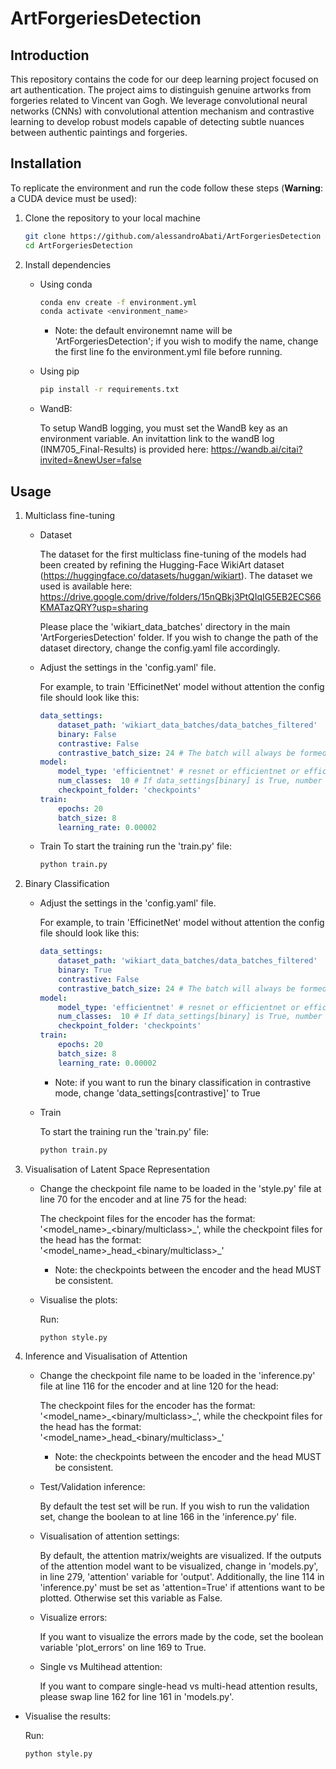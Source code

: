 # ArtForgeriesDetection

## Introduction
This repository contains the code for our deep learning project focused on art authentication. The project aims to distinguish genuine artworks from forgeries related to Vincent van Gogh. We leverage convolutional neural networks (CNNs) with convolutional attention mechanism and contrastive learning to develop robust models capable of detecting subtle nuances between authentic paintings and forgeries.

## Installation
To replicate the environment and run the code follow these steps (**Warning**: a CUDA device must be used):

1. Clone the repository to your local machine 

    ```bash
    git clone https://github.com/alessandroAbati/ArtForgeriesDetection
    cd ArtForgeriesDetection
    ```

2. Install dependencies

    - Using conda
        ```bash
        conda env create -f environment.yml
        conda activate <environment_name>
        ```
        * Note: the default environemnt name will be 'ArtForgeriesDetection'; if you wish to modify the name, change the first line fo the environment.yml file before running.

    - Using pip
        ```bash
        pip install -r requirements.txt
      
    - WandB:
   
         To setup WandB logging, you must set the WandB key as an environment variable. An invitattion link to the wandB log (INM705_Final-Results) is provided here: https://wandb.ai/citai?invited=&newUser=false

## Usage

1. Multiclass fine-tuning

    - Dataset

        The dataset for the first multiclass fine-tuning of the models had been created by refining the Hugging-Face WikiArt dataset (https://huggingface.co/datasets/huggan/wikiart). The dataset we used is available here:
        https://drive.google.com/drive/folders/15nQBkj3PtQIqIG5EB2ECS66KMATazQRY?usp=sharing

        Please place the 'wikiart_data_batches' directory in the main 'ArtForgeriesDetection' folder. If you wish to change the path of the dataset directory, change the config.yaml file accordingly.

    - Adjust the settings in the 'config.yaml' file. 

        For example, to train 'EfficinetNet' model without attention the config file should look like this:
        ```yaml
        data_settings:
            dataset_path: 'wikiart_data_batches/data_batches_filtered'
            binary: False
            contrastive: False
            contrastive_batch_size: 24 # The batch will always be formed by 1 anchor, 3 positives, (batch_size-4) negatives
        model:
            model_type: 'efficientnet' # resnet or efficientnet or efficientnetAttention
            num_classes:  10 # If data_settings[binary] is True, number of classes will be always 2
            checkpoint_folder: 'checkpoints'
        train:
            epochs: 20
            batch_size: 8
            learning_rate: 0.00002
        ```

    - Train
        To start the training run the 'train.py' file:
        ```bash
        python train.py
        ```

2. Binary Classification

    - Adjust the settings in the 'config.yaml' file.

        For example, to train 'EfficinetNet' model without attention the config file should look like this:
        ```yaml
        data_settings:
            dataset_path: 'wikiart_data_batches/data_batches_filtered'
            binary: True
            contrastive: False
            contrastive_batch_size: 24 # The batch will always be formed by 1 anchor, 3 positives, (batch_size-4) negatives
        model:
            model_type: 'efficientnet' # resnet or efficientnet or efficientnetAttention
            num_classes:  10 # If data_settings[binary] is True, number of classes will be always 2
            checkpoint_folder: 'checkpoints'
        train:
            epochs: 20
            batch_size: 8
            learning_rate: 0.00002
        ```

        * Note: if you want to run the binary classification in contrastive mode, change 'data_settings[contrastive]' to True

    - Train

        To start the training run the 'train.py' file:
        ```bash
        python train.py
        ```

3. Visualisation of Latent Space Representation

    - Change the checkpoint file name to be loaded in the 'style.py' file at line 70 for the encoder and at line 75 for the head:

        The checkpoint files for the encoder has the format: '<model_name>\_<binary/multiclass>\_', while the checkpoint files for the head has the format: '<model_name>\_head\_<binary/multiclass>\_'
        * Note: the checkpoints between the encoder and the head MUST be consistent.

    - Visualise the plots:

        Run:
        ```bash
        python style.py
        ```

4. Inference and Visualisation of Attention

    - Change the checkpoint file name to be loaded in the 'inference.py' file at line 116 for the encoder and at line 120 for the head:

        The checkpoint files for the encoder has the format: '<model_name>\_<binary/multiclass>\_', while the checkpoint files for the head has the format: '<model_name>\_head\_<binary/multiclass>\_'
        * Note: the checkpoints between the encoder and the head MUST be consistent.

    - Test/Validation inference:

        By default the test set will be run. If you wish to run the validation set, change the boolean <test> to <False> at line 166 in the 'inference.py' file.

    - Visualisation of attention settings:
      
      By default, the attention matrix/weights are visualized. If the outputs of the attention model want to be visualized, change in 'models.py', in line 279, 'attention' variable for 'output'.
      Additionally, the line 114 in 'inference.py' must be set as 'attention=True' if attentions want to be plotted. Otherwise set this variable as False.

    - Visualize errors:
      
      If you want to visualize the errors made by the code, set the boolean variable 'plot_errors' on line 169 to True.

    - Single vs Multihead attention:
   
      If you want to compare single-head vs multi-head attention results, please swap line 162 for line 161 in 'models.py'.

  - Visualise the results:

      Run:
      ```bash
      python style.py
      ```